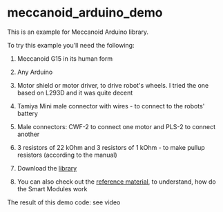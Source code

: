 # meccanoid_arduino_demo
This is an example for Meccanoid Arduino library.

To try this example you'll need the following:

1. Meccanoid G15 in its human form

2. Any Arduino
3. Motor shield or motor driver, to drive robot's wheels. I tried the one based on L293D and it was quite decent
4. Tamiya Mini male connector with wires - to connect to the robots' battery
5. Male connectors: CWF-2 to connect one motor and PLS-2 to connect another
6. 3 resistors of 22 kOhm and 3 resistors of 1 kOhm - to make pullup resistors (according to the manual)
7. Download the [library](http://cdn.meccano.com/open-source/meccanoid-library.zip)
8. You can also check out the [reference material](http://cdn.meccano.com/open-source/Meccano_SmartModuleProtocols_2015.pdf), to understand, how do the Smart Modules work

The result of this demo code: see video
